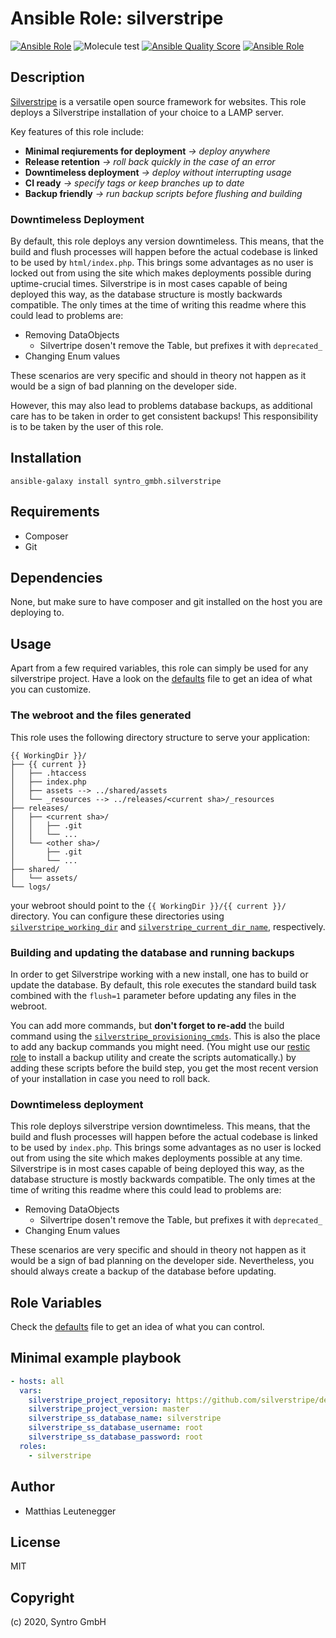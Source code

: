 # Ansible Role: silverstripe

[![Ansible Role](https://img.shields.io/ansible/role/51272?color=darkred&logo=ansible)](https://galaxy.ansible.com/syntro_gmbh/silverstripe)
![Molecule test](https://github.com/syntro-opensource/ansible.silverstripe/workflows/Molecule%20test/badge.svg)
[![Ansible Quality Score](https://img.shields.io/ansible/quality/51272?logo=ansible)](https://galaxy.ansible.com/syntro_gmbh/silverstripe)
[![Ansible Role](https://img.shields.io/ansible/role/d/51272?color=success&logo=ansible)](https://galaxy.ansible.com/syntro_gmbh/silverstripe)

## Description

[Silverstripe](https://www.silverstripe.org) is a versatile open source framework
for websites. This role deploys a Silverstripe installation of your choice to a
LAMP server.

Key features of this role include:
* **Minimal reqiurements for deployment** *-> deploy anywhere*
* **Release retention** *-> roll back quickly in the case of an error*
* **Downtimeless deployment** *-> deploy without interrupting usage*
* **CI ready** *-> specify tags or keep branches up to date*
* **Backup friendly** *-> run backup scripts before flushing and building*


### Downtimeless Deployment

By default, this role deploys any version downtimeless. This means, that the
build and flush processes will happen before the actual codebase is linked to
be used by `html/index.php`. This brings some advantages as no user is locked
out from using the site which makes deployments possible during uptime-crucial
times. Silverstripe is in most cases capable of being deployed this way, as the
database structure is mostly backwards compatible. The only times at the time of
writing this readme where this could lead to problems are:

* Removing DataObjects
  * Silvertripe dosen't remove the Table, but prefixes it with `deprecated_`
* Changing Enum values

These scenarios are very specific and should in theory not happen as it would
be a sign of bad planning on the developer side.

However, this may also lead to problems database backups, as additional care
has to be taken in order to get consistent backups! This responsibility is
to be taken by the user of this role.


## Installation
```
ansible-galaxy install syntro_gmbh.silverstripe
```

## Requirements

* Composer
* Git

## Dependencies

None, but make sure to have composer and git installed on the host you are deploying to.

## Usage
Apart from a few required variables, this role can simply be used for any
silverstripe project. Have a look on the [defaults](defaults/main.yml) file
to get an idea of what you can customize.

### The webroot and the files generated
This role uses the following directory structure to serve your application:

```
{{ WorkingDir }}/
├── {{ current }}
│   ├── .htaccess
│   ├── index.php
│   ├── assets --> ../shared/assets
│   └── _resources --> ../releases/<current sha>/_resources
├── releases/
│   ├── <current sha>/
│   │   ├── .git
│   │   └── ...
│   └── <other sha>/
│       ├── .git
│       └── ...
├── shared/
│   └── assets/
└── logs/
```

your webroot should point to the `{{ WorkingDir }}/{{ current }}/` directory.
You can configure these directories using [`silverstripe_working_dir`](defaults/main.yml)
and [`silverstripe_current_dir_name`](defaults/main.yml), respectively.


### Building and updating the database and running backups
In order to get Silverstripe working with a new install, one has to build or
update the database. By default, this role executes the standard build
task combined with the `flush=1` parameter before updating any files in the
webroot.

You can add more commands, but **don't forget to re-add** the build command
using the [`silverstripe_provisioning_cmds`](defaults/main.yml). This is also
the place to add any backup commands you might need. (You might use our
[restic role](https://github.com/arillso/ansible.restic) to install a backup
utility and create the scripts automatically.) by adding these scripts before
the build step, you get the most recent version of your installation in case
you need to roll back.

### Downtimeless deployment
This role deploys silverstripe version downtimeless. This means, that the
build and flush processes will happen before the actual codebase is linked to
be used by `index.php`. This brings some advantages as no user is locked
out from using the site which makes deployments possible at any time.
Silverstripe is in most cases capable of being deployed this way, as the
database structure is mostly backwards compatible. The only times at the time of
writing this readme where this could lead to problems are:

* Removing DataObjects
  * Silvertripe dosen't remove the Table, but prefixes it with `deprecated_`
* Changing Enum values

These scenarios are very specific and should in theory not happen as it would
be a sign of bad planning on the developer side. Nevertheless, you should always
create a backup of the database before updating.


## Role Variables
Check the [defaults](defaults/main.yml) file to get an idea of what you can
control.

## Minimal example playbook

```yaml
- hosts: all
  vars:
    silverstripe_project_repository: https://github.com/silverstripe/demo.silverstripe.org
    silverstripe_project_version: master
    silverstripe_ss_database_name: silverstripe
    silverstripe_ss_database_username: root
    silverstripe_ss_database_password: root
  roles:
    - silverstripe
```


## Author

- Matthias Leutenegger

## License

MIT

## Copyright

(c) 2020, Syntro GmbH
